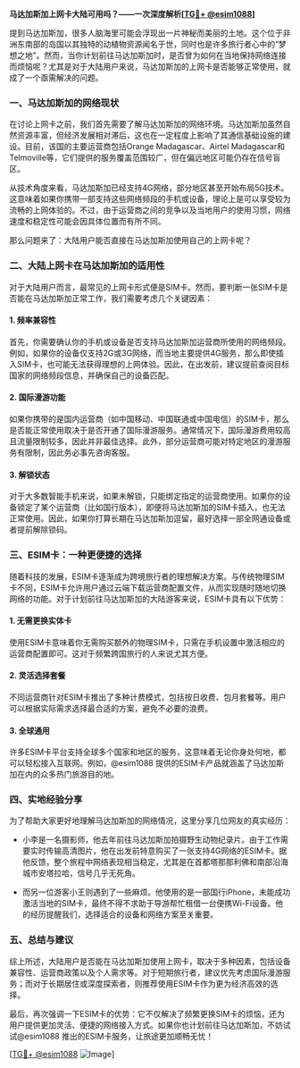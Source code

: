 **马达加斯加上网卡大陆可用吗？——一次深度解析[[TG💪+ @esim1088](https://t.me/s/esim1088)]**

提到马达加斯加，很多人脑海里可能会浮现出一片神秘而美丽的土地。这个位于非洲东南部的岛国以其独特的动植物资源闻名于世，同时也是许多旅行者心中的“梦想之地”。然而，当你计划前往马达加斯加时，是否曾为如何在当地保持网络连接而烦恼呢？尤其是对于大陆用户来说，马达加斯加的上网卡是否能够正常使用，就成了一个亟需解决的问题。

### 一、马达加斯加的网络现状

在讨论上网卡之前，我们首先需要了解马达加斯加的网络环境。马达加斯加虽然自然资源丰富，但经济发展相对滞后，这也在一定程度上影响了其通信基础设施的建设。目前，该国的主要运营商包括Orange Madagascar、Airtel Madagascar和Telmoville等，它们提供的服务覆盖范围较广，但在偏远地区可能仍存在信号盲区。

从技术角度来看，马达加斯加已经支持4G网络，部分地区甚至开始布局5G技术。这意味着如果你携带一部支持这些网络频段的手机或设备，理论上是可以享受较为流畅的上网体验的。不过，由于运营商之间的竞争以及当地用户的使用习惯，网络速度和稳定性可能会因具体位置而有所不同。

那么问题来了：大陆用户能否直接在马达加斯加使用自己的上网卡呢？

### 二、大陆上网卡在马达加斯加的适用性

对于大陆用户而言，最常见的上网卡形式便是SIM卡。然而，要判断一张SIM卡是否能在马达加斯加正常工作，我们需要考虑几个关键因素：

#### 1. **频率兼容性**
   首先，你需要确认你的手机或设备是否支持马达加斯加运营商所使用的网络频段。例如，如果你的设备仅支持2G或3G网络，而当地主要提供4G服务，那么即使插入SIM卡，也可能无法获得理想的上网体验。因此，在出发前，建议提前查阅目标国家的网络频段信息，并确保自己的设备匹配。

#### 2. **国际漫游功能**
   如果你携带的是国内运营商（如中国移动、中国联通或中国电信）的SIM卡，那么是否能正常使用取决于是否开通了国际漫游服务。通常情况下，国际漫游费用较高且流量限制较多，因此并非最佳选择。此外，部分运营商可能对特定地区的漫游服务有限制，因此务必事先咨询客服。

#### 3. **解锁状态**
   对于大多数智能手机来说，如果未解锁，只能绑定指定的运营商使用。如果你的设备锁定了某个运营商（比如国行版本），即便将马达加斯加的SIM卡插入，也无法正常使用。因此，如果你打算长期在马达加斯加逗留，最好选择一部全网通设备或者提前解除锁码。

### 三、ESIM卡：一种更便捷的选择

随着科技的发展，ESIM卡逐渐成为跨境旅行者的理想解决方案。与传统物理SIM卡不同，ESIM卡允许用户通过云端下载运营商配置文件，从而实现随时随地切换网络的功能。对于计划前往马达加斯加的大陆游客来说，ESIM卡具有以下优势：

#### 1. **无需更换实体卡**
   使用ESIM卡意味着你无需购买额外的物理SIM卡，只需在手机设置中激活相应的运营商配置即可。这对于频繁跨国旅行的人来说尤其方便。

#### 2. **灵活选择套餐**
   不同运营商针对ESIM卡推出了多种计费模式，包括按日收费、包月套餐等。用户可以根据实际需求选择最合适的方案，避免不必要的浪费。

#### 3. **全球通用**
   许多ESIM卡平台支持全球多个国家和地区的服务，这意味着无论你身处何地，都可以轻松接入互联网。例如，@esim1088 提供的ESIM卡产品就涵盖了马达加斯加在内的众多热门旅游目的地。

### 四、实地经验分享

为了帮助大家更好地理解马达加斯加的网络情况，这里分享几位网友的真实经历：

- 小李是一名摄影师，他去年前往马达加斯加拍摄野生动物纪录片。由于工作需要实时传输高清图片，他在出发前特意购买了一张支持4G网络的ESIM卡。据他反馈，整个旅程中网络表现相当稳定，尤其是在首都塔那那利佛和南部沿海城市安塔拉哈，信号几乎无死角。
  
- 而另一位游客小王则遇到了一些麻烦。他使用的是一部国行iPhone，未能成功激活当地的SIM卡，最终不得不求助于导游帮忙租借一台便携Wi-Fi设备。他的经历提醒我们，选择适合的设备和网络方案至关重要。

### 五、总结与建议

综上所述，大陆用户是否能在马达加斯加使用上网卡，取决于多种因素，包括设备兼容性、运营商政策以及个人需求等。对于短期旅行者，建议优先考虑国际漫游服务；而对于长期居住或深度探索者，则推荐使用ESIM卡作为更为经济高效的选择。

最后，再次强调一下ESIM卡的优势：它不仅解决了频繁更换SIM卡的烦恼，还为用户提供更加灵活、便捷的网络接入方式。如果你也计划前往马达加斯加，不妨试试@esim1088 推出的ESIM卡服务，让旅途更加顺畅无忧！

[[TG💪+ @esim1088](https://t.me/s/esim1088) ![Image](https://i.postimg.cc/4NQfJmqS/Snipaste-2025-05-13-00-14-12.png)]